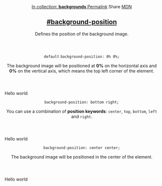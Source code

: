 <section id="background-position" class="property">
    <header class="property__header">
        <nav class="property__links">
            <a class="property__collection" href="/backgrounds/">
                In collection: <strong>backgrounds</strong>
            </a>
            <a class="property__links-direct" href="/property/background-position/"
                data-property-name="background-position" data-tooltip="Single page for this property">Permalink</a>
            <a class="property__share" data-tooltip="Share on Twitter or Facebook"
                data-property-name="background-position">Share</a>
            <a target="_blank" href="https://developer.mozilla.org/en/docs/Web/CSS/background-position"
                data-tooltip="See on Mozilla Developer Network" rel="external">MDN</a>
        </nav>
        <h1 class="property__name">
            <a href="#background-position"><span>#</span>background-position</a>
        </h1>
        <div class="property__description">
            <p>Defines the position of the background image.</p>
        </div>
    </header>
    <section class="example">
        <header class="example__header">
            <p class="example__name">
                <code class="example--default" data-tooltip="This is the property's default value">default</code>
                <code class="example--value" data-tooltip="Click to copy"
                    data-clipboard-text="background-position: 0% 0%;">background-position: 0% 0%;</code>
            </p>
            <div class="example__description">
                <p>The background image will be positioned at <strong>0%</strong> on the horizontal axis and
                    <strong>0%</strong> on the vertical axis, which means the top left corner of the element.</p>
            </div>
        </header>
        <aside class="example__preview">
            <div class="example__browser"><i></i><i></i><i></i></div>
            <div class="example__output">
                <div class="example__output-div background-position " id="background-position-0-0">Hello world</div>
            </div>
        </aside>
    </section>
    <section class="example">
        <header class="example__header">
            <p class="example__name">
                <code class="example--value" data-tooltip="Click to copy"
                    data-clipboard-text="background-position: bottom right;">background-position: bottom right;</code>
            </p>
            <div class="example__description">
                <p>You can use a combination of <strong>position keywords</strong>: <code>center</code>,
                    <code>top</code>, <code>bottom</code>, <code>left</code> and <code>right</code>.</p>
            </div>
        </header>
        <aside class="example__preview">
            <div class="example__browser"><i></i><i></i><i></i></div>
            <div class="example__output">
                <div class="example__output-div background-position " id="background-position-bottom-right">Hello world
                </div>
            </div>
        </aside>
    </section>
    <section class="example">
        <header class="example__header">
            <p class="example__name">
                <code class="example--value" data-tooltip="Click to copy"
                    data-clipboard-text="background-position: center center;">background-position: center center;</code>
            </p>
            <div class="example__description">
                <p>The background image will be positioned in the center of the element.</p>
            </div>
        </header>
        <aside class="example__preview">
            <div class="example__browser"><i></i><i></i><i></i></div>
            <div class="example__output">
                <div class="example__output-div background-position " id="background-position-center-center">Hello world
                </div>
            </div>
        </aside>
    </section>
</section>